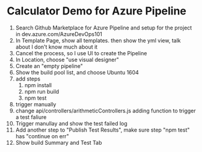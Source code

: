 # Calculator Demo for Azure Pipeline

1. Search Github Marketplace for Azure Pipeline and setup for the project in dev.azure.com/AzureDevOps101
2. In Template Page, show all templates. then show the yml view, talk about I don't know much about it
3. Cancel the process, so I use UI to create the Pipeline
4. In Location, choose "use visual designer"
5. Create an "empty pipeline"
6. Show the build pool list, and choose Ubuntu 1604
7. add steps
    1. npm install
    2. npm run build
    3. npm test
8. trigger manually
9. change api/controllers/arithmeticControllers.js adding function to trigger a test faliure
10. Trigger manullay and show the test failed log
11. Add another step to "Publish Test Results", make sure step "npm test" has "continue on err"
12. Show build Summary and Test Tab